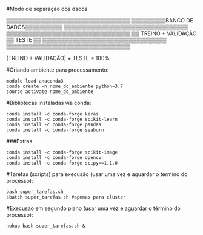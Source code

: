 #Modo de separação dos dados

▒▒▒▒▒▒▒▒▒▒▒▒▒▒▒▒▒▒▒▒▒▒▒▒▒▒▒▒▒▒▒▒▒
▒▒▒▒▒▒▒▒▒BANCO DE DADOS▒▒▒▒▒▒▒▒▒▒
▒▒▒▒▒▒▒▒▒▒▒▒▒▒▒▒▒▒▒▒▒▒▒▒▒▒▒▒▒▒▒▒▒
▒▒▒▒▒▒▒▒▒▒▒▒▒▒▒▒▒▒▒▒▒▒▒▒▒▒▒▒▒▒▒▒▒
▒▒ TREINO + VALIDAÇÃO ▒▒ TESTE ▒▒
▒▒▒▒▒▒▒▒▒▒▒▒▒▒▒▒▒▒▒▒▒▒▒▒▒▒▒▒▒▒▒▒▒
▒▒▒▒▒▒▒▒▒▒▒▒▒▒▒▒▒▒▒▒▒▒▒▒▒▒▒▒▒▒▒▒▒

(TREINO + VALIDAÇÃO) + TESTE = 100%

#Criando ambiente para processamento:
```
module load anaconda3
conda create -n nome_do_ambiente python=3.7
source activate nome_do_ambiente
```

#Bibliotecas instaladas via conda:
```
conda install -c conda-forge keras
conda install -c conda-forge scikit-learn
conda install -c conda-forge pandas
conda install -c conda-forge seaborn
```

###Extras
```
conda install -c conda-forge scikit-image
conda install -c conda-forge opencv
conda install -c conda-forge scipy==1.1.0
```

#Tarefas (scripts) para execusão (usar uma vez e aguardar o término do processo):
```
bash super_tarefas.sh
sbatch super_tarefas.sh	#apenas para cluster
```

#Execusao em segundo plano (usar uma vez e aguardar o término do processo):
```
nohup bash super_tarefas.sh &
```
